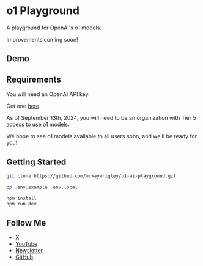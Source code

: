 # o1 Playground

A playground for OpenAI's o1 models.

Improvements coming soon!

## Demo

## Requirements

You will need an OpenAI API key.

Get one [here](https://platform.openai.com/api-keys).

As of September 13th, 2024, you will need to be an organization with Tier 5 access to use o1 models.

We hope to see o1 models available to all users soon, and we'll be ready for you!

## Getting Started

```bash
git clone https://github.com/mckaywrigley/o1-ai-playground.git
```

```bash
cp .env.example .env.local
```

```bash
npm install
npm run dev
```

## Follow Me

- [X](https://twitter.com/mckaywrigley)
- [YouTube](https://youtube.com/@realmckaywrigley)
- [Newsletter](https://mckaywrigley.com/newsletter)
- [GitHub](https://github.com/mckaywrigley)
